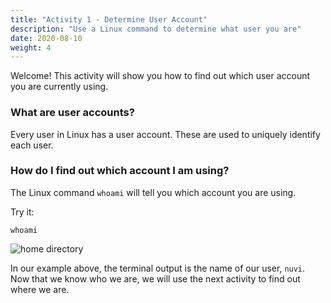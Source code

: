 ```yaml
---
title: "Activity 1 - Determine User Account"
description: "Use a Linux command to determine what user you are"
date: 2020-08-10
weight: 4
---
```


Welcome! This activity will show you how to find out which user account you are currently using. 

### What are user accounts?

Every user in Linux has a user account. These are used to uniquely identify each user.

### How do I find out which account I am using?

The Linux command `whoami` will tell you which account you are using.

Try it:
```
whoami
```

![home directory](../images/01_whoami.png?classes=border,shadow)

In our example above, the terminal output is the name of our user, `nuvi`. 
Now that we know who we are, we will use the next activity to find out where we are.

